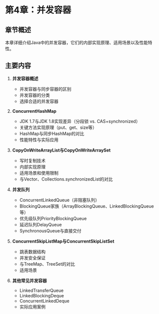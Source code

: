 # 第4章：并发容器

## 章节概述
本章详细介绍Java中的并发容器，它们的内部实现原理、适用场景以及性能特性。

## 主要内容
1. **并发容器概述**
   - 并发容器与同步容器的区别
   - 并发容器的分类
   - 选择合适的并发容器

2. **ConcurrentHashMap**
   - JDK 1.7与JDK 1.8实现差异（分段锁 vs. CAS+synchronized）
   - 关键方法实现原理（put、get、size等）
   - HashMap与同步HashMap的对比
   - 性能特性与实际应用

3. **CopyOnWriteArrayList与CopyOnWriteArraySet**
   - 写时复制技术
   - 内部实现原理
   - 适用场景和使用限制
   - 与Vector、Collections.synchronizedList的对比

4. **并发队列**
   - ConcurrentLinkedQueue（非阻塞队列）
   - BlockingQueue家族（ArrayBlockingQueue、LinkedBlockingQueue等）
   - 优先级队列PriorityBlockingQueue
   - 延迟队列DelayQueue
   - SynchronousQueue与直接交付

5. **ConcurrentSkipListMap与ConcurrentSkipListSet**
   - 跳表数据结构
   - 并发安全保证
   - 与TreeMap、TreeSet的对比
   - 适用场景

6. **其他常见并发容器**
   - LinkedTransferQueue
   - LinkedBlockingDeque
   - ConcurrentLinkedDeque
   - 实际应用案例 